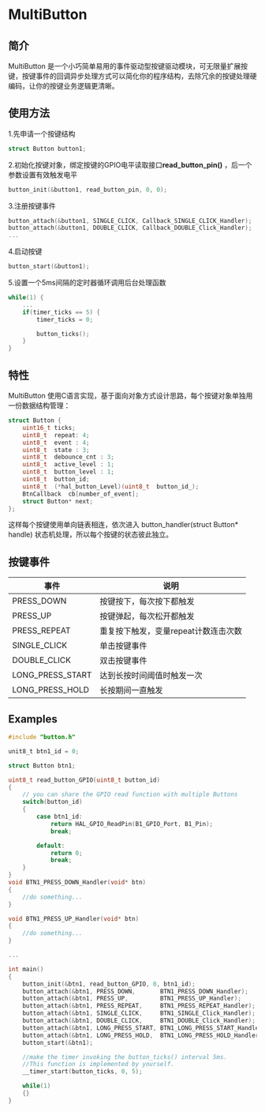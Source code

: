 # MultiButton

## 简介

MultiButton 是一个小巧简单易用的事件驱动型按键驱动模块，可无限量扩展按键，按键事件的回调异步处理方式可以简化你的程序结构，去除冗余的按键处理硬编码，让你的按键业务逻辑更清晰。

## 使用方法

1.先申请一个按键结构

```c
struct Button button1;
```

2.初始化按键对象，绑定按键的GPIO电平读取接口**read_button_pin()** ，后一个参数设置有效触发电平

```c
button_init(&button1, read_button_pin, 0, 0);
```

3.注册按键事件

```c
button_attach(&button1, SINGLE_CLICK, Callback_SINGLE_CLICK_Handler);
button_attach(&button1, DOUBLE_CLICK, Callback_DOUBLE_Click_Handler);
...
```

4.启动按键

```c
button_start(&button1);
```

5.设置一个5ms间隔的定时器循环调用后台处理函数

```c
while(1) {
    ...
    if(timer_ticks == 5) {
        timer_ticks = 0;

        button_ticks();
    }
}
```

## 特性

MultiButton 使用C语言实现，基于面向对象方式设计思路，每个按键对象单独用一份数据结构管理：

```c
struct Button {
    uint16_t ticks;
    uint8_t  repeat: 4;
    uint8_t  event : 4;
    uint8_t  state : 3;
    uint8_t  debounce_cnt : 3;
    uint8_t  active_level : 1;
    uint8_t  button_level : 1;
    uint8_t  button_id;
    uint8_t  (*hal_button_Level)(uint8_t  button_id_);
    BtnCallback  cb[number_of_event];
    struct Button* next;
};
```

这样每个按键使用单向链表相连，依次进入 button_handler(struct Button* handle) 状态机处理，所以每个按键的状态彼此独立。

## 按键事件

| 事件               | 说明                    |
| ---------------- | --------------------- |
| PRESS_DOWN       | 按键按下，每次按下都触发          |
| PRESS_UP         | 按键弹起，每次松开都触发          |
| PRESS_REPEAT     | 重复按下触发，变量repeat计数连击次数 |
| SINGLE_CLICK     | 单击按键事件                |
| DOUBLE_CLICK     | 双击按键事件                |
| LONG_PRESS_START | 达到长按时间阈值时触发一次         |
| LONG_PRESS_HOLD  | 长按期间一直触发              |

## Examples

```c
#include "button.h"

unit8_t btn1_id = 0;

struct Button btn1;

uint8_t read_button_GPIO(uint8_t button_id)
{
    // you can share the GPIO read function with multiple Buttons
    switch(button_id)
    {
        case btn1_id:
            return HAL_GPIO_ReadPin(B1_GPIO_Port, B1_Pin);
            break;

        default:
            return 0;
            break;
    }
}
void BTN1_PRESS_DOWN_Handler(void* btn)
{
    //do something...
}

void BTN1_PRESS_UP_Handler(void* btn)
{
    //do something...
}

...

int main()
{
    button_init(&btn1, read_button_GPIO, 0, btn1_id);
    button_attach(&btn1, PRESS_DOWN,       BTN1_PRESS_DOWN_Handler);
    button_attach(&btn1, PRESS_UP,         BTN1_PRESS_UP_Handler);
    button_attach(&btn1, PRESS_REPEAT,     BTN1_PRESS_REPEAT_Handler);
    button_attach(&btn1, SINGLE_CLICK,     BTN1_SINGLE_Click_Handler);
    button_attach(&btn1, DOUBLE_CLICK,     BTN1_DOUBLE_Click_Handler);
    button_attach(&btn1, LONG_PRESS_START, BTN1_LONG_PRESS_START_Handler);
    button_attach(&btn1, LONG_PRESS_HOLD,  BTN1_LONG_PRESS_HOLD_Handler);
    button_start(&btn1);

    //make the timer invoking the button_ticks() interval 5ms.
    //This function is implemented by yourself.
    __timer_start(button_ticks, 0, 5);

    while(1)
    {}
}
```
